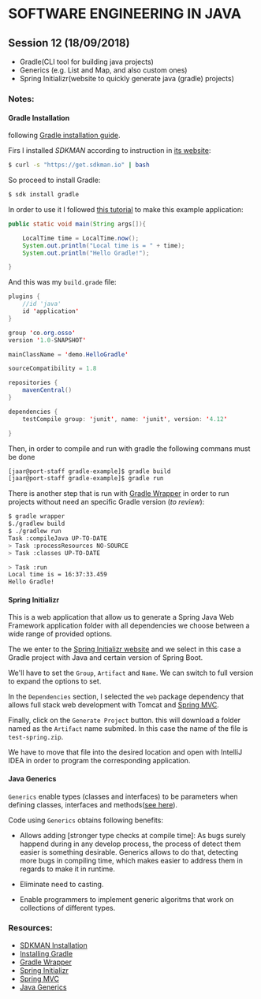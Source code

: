 # SOFTWARE ENGINEERING IN JAVA

## Session 12 (18/09/2018)

- Gradle(CLI tool for building java projects)
- Generics (e.g. List and Map, and also custom ones)
- Spring Initializr(website to quickly generate java (gradle) projects)

### Notes:

#### Gradle Installation

following [Gradle installation guide][2].

Firs I installed _SDKMAN_ according to instruction in [its website][1]:
```bash
$ curl -s "https://get.sdkman.io" | bash
```
So proceed to install Gradle:
```bash
$ sdk install gradle
```

In order to use it I followed [this tutorial][3] to make this example application:
```java
public static void main(String args[]){

    LocalTime time = LocalTime.now();
    System.out.println("Local time is = " + time);
    System.out.println("Hello Gradle!");

}
```
And this was my `build.grade` file:

```java
plugins {
    //id 'java'
    id 'application'
}

group 'co.org.osso'
version '1.0-SNAPSHOT'

mainClassName = 'demo.HelloGradle'

sourceCompatibility = 1.8

repositories {
    mavenCentral()
}

dependencies {
    testCompile group: 'junit', name: 'junit', version: '4.12'

}
```
Then, in order to compile and run with gradle the following commans must be done
```bash
[jaar@port-staff gradle-example]$ gradle build
[jaar@port-staff gradle-example]$ gradle run
```

There is another step that is run with [Gradle Wrapper][4] in order to run projects without need an specific Gradle version (_to review_):

``` bash
$ gradle wrapper
$./gradlew build
$ ./gradlew run
Task :compileJava UP-TO-DATE
> Task :processResources NO-SOURCE
> Task :classes UP-TO-DATE

> Task :run
Local time is = 16:37:33.459
Hello Gradle!
```

#### Spring Initializr

This is a web application that allow us to generate a Spring Java Web Framework application folder with all dependencies we choose between a wide range of provided options.

The we enter to the [Spring Initializr website][5] and we select in this case a Gradle project with Java and certain version of Spring Boot.

We'll have to set the `Group`, `Artifact` and `Name`. We can switch to full version to expand the options to set.

In the `Dependencies` section, I selected the `web` package dependency that allows full stack web development with Tomcat and [Spring MVC][6].

Finally, click on the `Generate Project` button. this will download a folder named as the `Artifact` name submited. In this case the name of the file is `test-spring.zip`.

We have to move that file into the desired location and open with IntelliJ IDEA in order to program the corresponding application.

#### Java Generics

`Generics` enable types (classes and interfaces) to be parameters when defining classes, interfaces and methods([see here][8]).

Code using `Generics` obtains following benefits:

- Allows adding [stronger type checks at compile time]:
As bugs surely happend during in any develop process, the process of detect them easier is something desirable. Generics allows to do that, detecting more bugs in compiling time, which makes easier to address them in regards to make it in runtime.

- Eliminate need to casting.
- Enable programmers to implement generic algoritms that work on collections of different types.


### Resources:

- [SDKMAN Installation][1]
- [Installing Gradle][2]
- [Gradle Wrapper][4]
- [Spring Initializr][5]
- [Spring MVC][6]
- [Java Generics][7]

[1]: https://sdkman.io/install
[2]: https://docs.gradle.org/current/userguide/installation.html
[3]: https://www.youtube.com/watch?v=RrVURuzcFhY
[4]: https://docs.gradle.org/current/userguide/gradle_wrapper.html
[5]: https://start.spring.io/
[6]: https://spring.io/guides/gs/serving-web-content/
[7]: https://docs.oracle.com/javase/tutorial/java/generics/index.html
[8]: https://docs.oracle.com/javase/tutorial/java/generics/why.html

